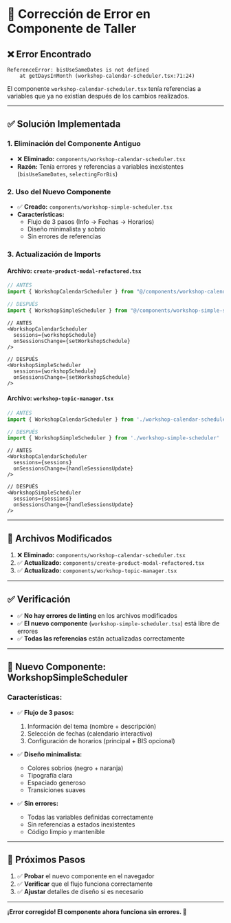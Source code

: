 # 🔧 Corrección de Error en Componente de Taller

## ❌ **Error Encontrado**

```
ReferenceError: bisUseSameDates is not defined
    at getDaysInMonth (workshop-calendar-scheduler.tsx:71:24)
```

El componente `workshop-calendar-scheduler.tsx` tenía referencias a variables que ya no existían después de los cambios realizados.

---

## ✅ **Solución Implementada**

### **1. Eliminación del Componente Antiguo**
- ❌ **Eliminado:** `components/workshop-calendar-scheduler.tsx`
- **Razón:** Tenía errores y referencias a variables inexistentes (`bisUseSameDates`, `selectingForBis`)

### **2. Uso del Nuevo Componente**
- ✅ **Creado:** `components/workshop-simple-scheduler.tsx`
- **Características:**
  - Flujo de 3 pasos (Info → Fechas → Horarios)
  - Diseño minimalista y sobrio
  - Sin errores de referencias

### **3. Actualización de Imports**

#### **Archivo: `create-product-modal-refactored.tsx`**
```typescript
// ANTES
import { WorkshopCalendarScheduler } from "@/components/workshop-calendar-scheduler"

// DESPUÉS
import { WorkshopSimpleScheduler } from "@/components/workshop-simple-scheduler"
```

```tsx
// ANTES
<WorkshopCalendarScheduler 
  sessions={workshopSchedule}
  onSessionsChange={setWorkshopSchedule}
/>

// DESPUÉS
<WorkshopSimpleScheduler 
  sessions={workshopSchedule}
  onSessionsChange={setWorkshopSchedule}
/>
```

#### **Archivo: `workshop-topic-manager.tsx`**
```typescript
// ANTES
import { WorkshopCalendarScheduler } from './workshop-calendar-scheduler'

// DESPUÉS
import { WorkshopSimpleScheduler } from './workshop-simple-scheduler'
```

```tsx
// ANTES
<WorkshopCalendarScheduler
  sessions={sessions}
  onSessionsChange={handleSessionsUpdate}
/>

// DESPUÉS
<WorkshopSimpleScheduler
  sessions={sessions}
  onSessionsChange={handleSessionsUpdate}
/>
```

---

## 🎯 **Archivos Modificados**

1. ❌ **Eliminado:** `components/workshop-calendar-scheduler.tsx`
2. ✅ **Actualizado:** `components/create-product-modal-refactored.tsx`
3. ✅ **Actualizado:** `components/workshop-topic-manager.tsx`

---

## ✅ **Verificación**

- ✅ **No hay errores de linting** en los archivos modificados
- ✅ **El nuevo componente** (`workshop-simple-scheduler.tsx`) está libre de errores
- ✅ **Todas las referencias** están actualizadas correctamente

---

## 🎨 **Nuevo Componente: WorkshopSimpleScheduler**

### **Características:**
- ✅ **Flujo de 3 pasos:**
  1. Información del tema (nombre + descripción)
  2. Selección de fechas (calendario interactivo)
  3. Configuración de horarios (principal + BIS opcional)

- ✅ **Diseño minimalista:**
  - Colores sobrios (negro + naranja)
  - Tipografía clara
  - Espaciado generoso
  - Transiciones suaves

- ✅ **Sin errores:**
  - Todas las variables definidas correctamente
  - Sin referencias a estados inexistentes
  - Código limpio y mantenible

---

## 📝 **Próximos Pasos**

1. ✅ **Probar** el nuevo componente en el navegador
2. ✅ **Verificar** que el flujo funciona correctamente
3. ✅ **Ajustar** detalles de diseño si es necesario

---

**¡Error corregido! El componente ahora funciona sin errores. 🎯**



